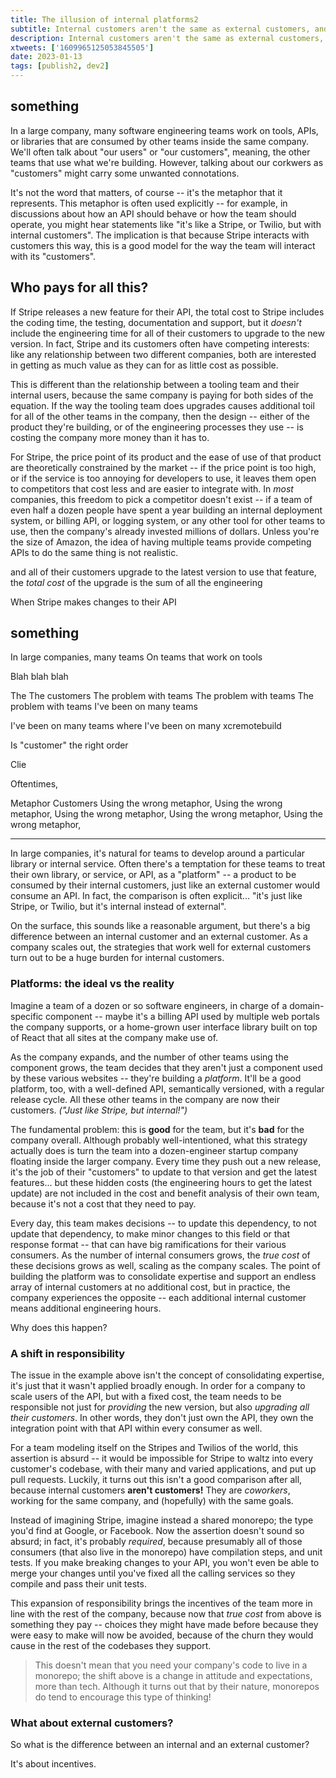 ```yaml
---
title: The illusion of internal platforms2
subtitle: Internal customers aren't the same as external customers, and neither are the platforms we build for them.
description: Internal customers aren't the same as external customers, and neither are the platforms we build for them.
xtweets: ['1609965125053845505']
date: 2023-01-13
tags: [publish2, dev2]
---
```


## something

In a large company, many software engineering teams work on tools, APIs, or libraries that are consumed by other teams inside the same company. We'll often talk about "our users" or "our customers", meaning, the other teams that use what we're building. However, talking about our corkwers as "customers" might carry some unwanted connotations.

It's not the word that matters, of course -- it's the metaphor that it represents. This metaphor is often used explicitly -- for example, in discussions about how an API should behave or how the team should operate, you might hear statements like "it's like a Stripe, or Twilio, but with internal customers". The implication is that because Stripe interacts with customers this way, this is a good model for the way the team will interact with its "customers".


## Who pays for all this?

If Stripe releases a new feature for their API, the total cost to Stripe includes the coding time, the testing, documentation and support, but it _doesn't_ include the engineering time for all of their customers to upgrade to the new version. In fact, Stripe and its customers often have competing interests: like any relationship between two different companies, both are interested in getting as much value as they can for as little cost as possible.

This is different than the relationship between a tooling team and their internal users, because the same company is paying for both sides of the equation. If the way the tooling team does upgrades causes additional toil for all of the other teams in the company, then the design -- either of the product they're building, or of the engineering processes they use -- is costing the company more money than it has to.

For Stripe, the price point of its product and the ease of use of that product are theoretically constrained by the market -- if the price point is too high, or if the service is too annoying for developers to use, it leaves them open to competitors that cost less and are easier to integrate with. In _most_ companies, this freedom to pick a competitor doesn't exist -- if a team of even half a dozen people have spent a year building an internal deployment system, or billing API, or logging system, or any other tool for other teams to use, then the company's already invested millions of dollars. Unless you're the size of Amazon, the idea of having multiple teams provide competing APIs to do the same thing is not realistic.

and all of their customers upgrade to the latest version to use that feature, the _total cost_ of the upgrade is the sum of all the engineering

When Stripe makes changes to their API

## something

In large companies, many teams
On teams that work on tools

Blah blah blah

The
The customers
The problem with teams
The problem with teams
The problem with teams
I've been on many teams

I've been on many teams where
I've been on many xcremotebuild

Is "customer" the right order

Clie

Oftentimes,

Metaphor
Customers
Using the wrong metaphor,
Using the wrong metaphor,
Using the wrong metaphor,
Using the wrong metaphor,
Using the wrong metaphor,

---



In large companies, it's natural for teams to develop around a particular library or internal service. Often there's a temptation for these teams to treat their own library, or service, or API, as a "platform" -- a product to be consumed by their internal customers, just like an external customer would consume an API. In fact, the comparison is often explicit... "it's just like Stripe, or Twilio, but it's internal instead of external".

On the surface, this sounds like a reasonable argument, but there's a big difference between an internal customer and an external customer. As a company scales out, the strategies that work well for external customers turn out to be a huge burden for internal customers.

### Platforms: the ideal vs the reality

Imagine a team of a dozen or so software engineers, in charge of a domain-specific component -- maybe it's a billing API used by multiple web portals the company supports, or a home-grown user interface library built on top of React that all sites at the company make use of.

As the company expands, and the number of other teams using the component grows, the team decides that they aren't just a component used by these various websites -- they're building a _platform_. It'll be a good platform, too, with a well-defined API, semantically versioned, with a regular release cycle. All these other teams in the company are now their customers. _("Just like Stripe, but internal!")_

The fundamental problem: this is **good** for the team, but it's **bad** for the company overall. Although probably well-intentioned, what this strategy actually does is turn the team into a dozen-engineer startup company floating inside the larger company. Every time they push out a new release, it's the job of their "customers" to update to that version and get the latest features... but these hidden costs (the engineering hours to get the latest update) are not included in the cost and benefit analysis of their own team, because it's not a cost that they need to pay.

Every day, this team makes decisions -- to update this dependency, to not update that dependency, to make minor changes to this field or that response format -- that can have big ramifications for their various consumers. As the number of internal consumers grows, the _true cost_ of these decisions grows as well, scaling as the company scales. The point of building the platform was to consolidate expertise and support an endless array of internal customers at no additional cost, but in practice, the company experiences the opposite -- each additional internal customer means additional engineering hours.

Why does this happen?

### A shift in responsibility

The issue in the example above isn't the concept of consolidating expertise, it's just that it wasn't applied broadly enough. In order for a company to scale users of the API, but with a fixed cost, the team needs to be responsible not just for _providing_ the new version, but also _upgrading all their customers_. In other words, they don't just own the API, they own the integration point with that API within every consumer as well.

For a team modeling itself on the Stripes and Twilios of the world, this assertion is absurd -- it would be impossible for Stripe to waltz into every customer's codebase, with their many and varied applications, and put up pull requests. Luckily, it turns out this isn't a good comparison after all, because internal customers **aren't customers!** They are _coworkers_, working for the same company, and (hopefully) with the same goals.

Instead of imagining Stripe, imagine instead a shared monorepo; the type you'd find at Google, or Facebook. Now the assertion doesn't sound so absurd; in fact, it's probably _required_, because presumably all of those consumers (that also live in the monorepo) have compilation steps, and unit tests. If you make breaking changes to your API, you won't even be able to merge your changes until you've fixed all the calling services so they compile and pass their unit tests.

This expansion of responsibility brings the incentives of the team more in line with the rest of the company, because now that _true cost_ from above is something they pay -- choices they might have made before because they were easy to make will now be avoided, because of the churn they would cause in the rest of the codebases they support.

> This doesn't mean that you need your company's code to live in a monorepo; the shift above is a change in attitude and expectations, more than tech. Although it turns out that by their nature, monorepos do tend to encourage this type of thinking!

### What about external customers?

So what is the difference between an internal and an external customer?

It's about incentives.
